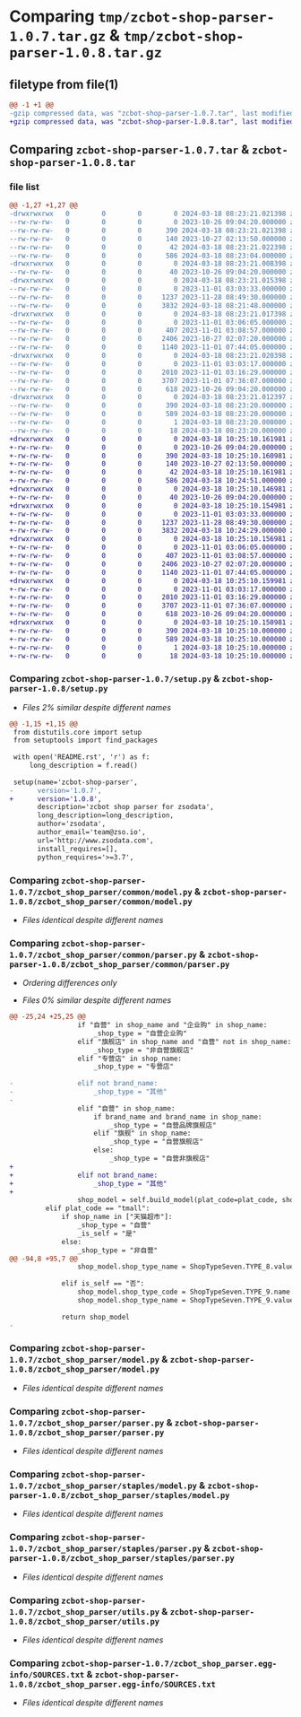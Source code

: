 # Comparing `tmp/zcbot-shop-parser-1.0.7.tar.gz` & `tmp/zcbot-shop-parser-1.0.8.tar.gz`

## filetype from file(1)

```diff
@@ -1 +1 @@
-gzip compressed data, was "zcbot-shop-parser-1.0.7.tar", last modified: Mon Mar 18 08:23:21 2024, max compression
+gzip compressed data, was "zcbot-shop-parser-1.0.8.tar", last modified: Mon Mar 18 10:25:10 2024, max compression
```

## Comparing `zcbot-shop-parser-1.0.7.tar` & `zcbot-shop-parser-1.0.8.tar`

### file list

```diff
@@ -1,27 +1,27 @@
-drwxrwxrwx   0        0        0        0 2024-03-18 08:23:21.021398 zcbot-shop-parser-1.0.7/
--rw-rw-rw-   0        0        0        0 2023-10-26 09:04:20.000000 zcbot-shop-parser-1.0.7/MANIFEST.in
--rw-rw-rw-   0        0        0      390 2024-03-18 08:23:21.021398 zcbot-shop-parser-1.0.7/PKG-INFO
--rw-rw-rw-   0        0        0      140 2023-10-27 02:13:50.000000 zcbot-shop-parser-1.0.7/README.rst
--rw-rw-rw-   0        0        0       42 2024-03-18 08:23:21.022398 zcbot-shop-parser-1.0.7/setup.cfg
--rw-rw-rw-   0        0        0      586 2024-03-18 08:23:04.000000 zcbot-shop-parser-1.0.7/setup.py
-drwxrwxrwx   0        0        0        0 2024-03-18 08:23:21.008398 zcbot-shop-parser-1.0.7/zcbot_shop_parser/
--rw-rw-rw-   0        0        0       40 2023-10-26 09:04:20.000000 zcbot-shop-parser-1.0.7/zcbot_shop_parser/__init__.py
-drwxrwxrwx   0        0        0        0 2024-03-18 08:23:21.015398 zcbot-shop-parser-1.0.7/zcbot_shop_parser/common/
--rw-rw-rw-   0        0        0        0 2023-11-01 03:03:33.000000 zcbot-shop-parser-1.0.7/zcbot_shop_parser/common/__init__.py
--rw-rw-rw-   0        0        0     1237 2023-11-28 08:49:30.000000 zcbot-shop-parser-1.0.7/zcbot_shop_parser/common/model.py
--rw-rw-rw-   0        0        0     3832 2024-03-18 08:21:48.000000 zcbot-shop-parser-1.0.7/zcbot_shop_parser/common/parser.py
-drwxrwxrwx   0        0        0        0 2024-03-18 08:23:21.017398 zcbot-shop-parser-1.0.7/zcbot_shop_parser/core/
--rw-rw-rw-   0        0        0        0 2023-11-01 03:06:05.000000 zcbot-shop-parser-1.0.7/zcbot_shop_parser/core/__init__.py
--rw-rw-rw-   0        0        0      407 2023-11-01 03:08:57.000000 zcbot-shop-parser-1.0.7/zcbot_shop_parser/core/model.py
--rw-rw-rw-   0        0        0     2406 2023-10-27 02:07:20.000000 zcbot-shop-parser-1.0.7/zcbot_shop_parser/model.py
--rw-rw-rw-   0        0        0     1140 2023-11-01 07:44:05.000000 zcbot-shop-parser-1.0.7/zcbot_shop_parser/parser.py
-drwxrwxrwx   0        0        0        0 2024-03-18 08:23:21.020398 zcbot-shop-parser-1.0.7/zcbot_shop_parser/staples/
--rw-rw-rw-   0        0        0        0 2023-11-01 03:03:17.000000 zcbot-shop-parser-1.0.7/zcbot_shop_parser/staples/__init__.py
--rw-rw-rw-   0        0        0     2010 2023-11-01 03:16:29.000000 zcbot-shop-parser-1.0.7/zcbot_shop_parser/staples/model.py
--rw-rw-rw-   0        0        0     3707 2023-11-01 07:36:07.000000 zcbot-shop-parser-1.0.7/zcbot_shop_parser/staples/parser.py
--rw-rw-rw-   0        0        0      618 2023-10-26 09:04:20.000000 zcbot-shop-parser-1.0.7/zcbot_shop_parser/utils.py
-drwxrwxrwx   0        0        0        0 2024-03-18 08:23:21.012397 zcbot-shop-parser-1.0.7/zcbot_shop_parser.egg-info/
--rw-rw-rw-   0        0        0      390 2024-03-18 08:23:20.000000 zcbot-shop-parser-1.0.7/zcbot_shop_parser.egg-info/PKG-INFO
--rw-rw-rw-   0        0        0      589 2024-03-18 08:23:20.000000 zcbot-shop-parser-1.0.7/zcbot_shop_parser.egg-info/SOURCES.txt
--rw-rw-rw-   0        0        0        1 2024-03-18 08:23:20.000000 zcbot-shop-parser-1.0.7/zcbot_shop_parser.egg-info/dependency_links.txt
--rw-rw-rw-   0        0        0       18 2024-03-18 08:23:20.000000 zcbot-shop-parser-1.0.7/zcbot_shop_parser.egg-info/top_level.txt
+drwxrwxrwx   0        0        0        0 2024-03-18 10:25:10.161981 zcbot-shop-parser-1.0.8/
+-rw-rw-rw-   0        0        0        0 2023-10-26 09:04:20.000000 zcbot-shop-parser-1.0.8/MANIFEST.in
+-rw-rw-rw-   0        0        0      390 2024-03-18 10:25:10.160981 zcbot-shop-parser-1.0.8/PKG-INFO
+-rw-rw-rw-   0        0        0      140 2023-10-27 02:13:50.000000 zcbot-shop-parser-1.0.8/README.rst
+-rw-rw-rw-   0        0        0       42 2024-03-18 10:25:10.161981 zcbot-shop-parser-1.0.8/setup.cfg
+-rw-rw-rw-   0        0        0      586 2024-03-18 10:24:51.000000 zcbot-shop-parser-1.0.8/setup.py
+drwxrwxrwx   0        0        0        0 2024-03-18 10:25:10.146981 zcbot-shop-parser-1.0.8/zcbot_shop_parser/
+-rw-rw-rw-   0        0        0       40 2023-10-26 09:04:20.000000 zcbot-shop-parser-1.0.8/zcbot_shop_parser/__init__.py
+drwxrwxrwx   0        0        0        0 2024-03-18 10:25:10.154981 zcbot-shop-parser-1.0.8/zcbot_shop_parser/common/
+-rw-rw-rw-   0        0        0        0 2023-11-01 03:03:33.000000 zcbot-shop-parser-1.0.8/zcbot_shop_parser/common/__init__.py
+-rw-rw-rw-   0        0        0     1237 2023-11-28 08:49:30.000000 zcbot-shop-parser-1.0.8/zcbot_shop_parser/common/model.py
+-rw-rw-rw-   0        0        0     3832 2024-03-18 10:24:29.000000 zcbot-shop-parser-1.0.8/zcbot_shop_parser/common/parser.py
+drwxrwxrwx   0        0        0        0 2024-03-18 10:25:10.156981 zcbot-shop-parser-1.0.8/zcbot_shop_parser/core/
+-rw-rw-rw-   0        0        0        0 2023-11-01 03:06:05.000000 zcbot-shop-parser-1.0.8/zcbot_shop_parser/core/__init__.py
+-rw-rw-rw-   0        0        0      407 2023-11-01 03:08:57.000000 zcbot-shop-parser-1.0.8/zcbot_shop_parser/core/model.py
+-rw-rw-rw-   0        0        0     2406 2023-10-27 02:07:20.000000 zcbot-shop-parser-1.0.8/zcbot_shop_parser/model.py
+-rw-rw-rw-   0        0        0     1140 2023-11-01 07:44:05.000000 zcbot-shop-parser-1.0.8/zcbot_shop_parser/parser.py
+drwxrwxrwx   0        0        0        0 2024-03-18 10:25:10.159981 zcbot-shop-parser-1.0.8/zcbot_shop_parser/staples/
+-rw-rw-rw-   0        0        0        0 2023-11-01 03:03:17.000000 zcbot-shop-parser-1.0.8/zcbot_shop_parser/staples/__init__.py
+-rw-rw-rw-   0        0        0     2010 2023-11-01 03:16:29.000000 zcbot-shop-parser-1.0.8/zcbot_shop_parser/staples/model.py
+-rw-rw-rw-   0        0        0     3707 2023-11-01 07:36:07.000000 zcbot-shop-parser-1.0.8/zcbot_shop_parser/staples/parser.py
+-rw-rw-rw-   0        0        0      618 2023-10-26 09:04:20.000000 zcbot-shop-parser-1.0.8/zcbot_shop_parser/utils.py
+drwxrwxrwx   0        0        0        0 2024-03-18 10:25:10.150981 zcbot-shop-parser-1.0.8/zcbot_shop_parser.egg-info/
+-rw-rw-rw-   0        0        0      390 2024-03-18 10:25:10.000000 zcbot-shop-parser-1.0.8/zcbot_shop_parser.egg-info/PKG-INFO
+-rw-rw-rw-   0        0        0      589 2024-03-18 10:25:10.000000 zcbot-shop-parser-1.0.8/zcbot_shop_parser.egg-info/SOURCES.txt
+-rw-rw-rw-   0        0        0        1 2024-03-18 10:25:10.000000 zcbot-shop-parser-1.0.8/zcbot_shop_parser.egg-info/dependency_links.txt
+-rw-rw-rw-   0        0        0       18 2024-03-18 10:25:10.000000 zcbot-shop-parser-1.0.8/zcbot_shop_parser.egg-info/top_level.txt
```

### Comparing `zcbot-shop-parser-1.0.7/setup.py` & `zcbot-shop-parser-1.0.8/setup.py`

 * *Files 2% similar despite different names*

```diff
@@ -1,15 +1,15 @@
 from distutils.core import setup
 from setuptools import find_packages
 
 with open('README.rst', 'r') as f:
     long_description = f.read()
 
 setup(name='zcbot-shop-parser',
-      version='1.0.7',
+      version='1.0.8',
       description='zcbot shop parser for zsodata',
       long_description=long_description,
       author='zsodata',
       author_email='team@zso.io',
       url='http://www.zsodata.com',
       install_requires=[],
       python_requires='>=3.7',
```

### Comparing `zcbot-shop-parser-1.0.7/zcbot_shop_parser/common/model.py` & `zcbot-shop-parser-1.0.8/zcbot_shop_parser/common/model.py`

 * *Files identical despite different names*

### Comparing `zcbot-shop-parser-1.0.7/zcbot_shop_parser/common/parser.py` & `zcbot-shop-parser-1.0.8/zcbot_shop_parser/common/parser.py`

 * *Ordering differences only*

 * *Files 0% similar despite different names*

```diff
@@ -25,24 +25,25 @@
                 if "自营" in shop_name and "企业购" in shop_name:
                     _shop_type = "自营企业购"
                 elif "旗舰店" in shop_name and "自营" not in shop_name:
                     _shop_type = "非自营旗舰店"
                 elif "专营店" in shop_name:
                     _shop_type = "专营店"
 
-                elif not brand_name:
-                    _shop_type = "其他"
-
                 elif "自营" in shop_name:
                     if brand_name and brand_name in shop_name:
                         _shop_type = "自营品牌旗舰店"
                     elif "旗舰" in shop_name:
                         _shop_type = "自营旗舰店"
                     else:
                         _shop_type = "自营非旗舰店"
+
+                elif not brand_name:
+                    _shop_type = "其他"
+
                 shop_model = self.build_model(plat_code=plat_code, shop_name=shop_name, shop_type=_shop_type)
         elif plat_code == "tmall":
             if shop_name in ["天猫超市"]:
                 _shop_type = "自营"
                 _is_self = "是"
             else:
                 _shop_type = "非自营"
@@ -94,8 +95,7 @@
                 shop_model.shop_type_name = ShopTypeSeven.TYPE_8.value
 
             elif is_self == "否":
                 shop_model.shop_type_code = ShopTypeSeven.TYPE_9.name
                 shop_model.shop_type_name = ShopTypeSeven.TYPE_9.value
 
             return shop_model
-
```

### Comparing `zcbot-shop-parser-1.0.7/zcbot_shop_parser/model.py` & `zcbot-shop-parser-1.0.8/zcbot_shop_parser/model.py`

 * *Files identical despite different names*

### Comparing `zcbot-shop-parser-1.0.7/zcbot_shop_parser/parser.py` & `zcbot-shop-parser-1.0.8/zcbot_shop_parser/parser.py`

 * *Files identical despite different names*

### Comparing `zcbot-shop-parser-1.0.7/zcbot_shop_parser/staples/model.py` & `zcbot-shop-parser-1.0.8/zcbot_shop_parser/staples/model.py`

 * *Files identical despite different names*

### Comparing `zcbot-shop-parser-1.0.7/zcbot_shop_parser/staples/parser.py` & `zcbot-shop-parser-1.0.8/zcbot_shop_parser/staples/parser.py`

 * *Files identical despite different names*

### Comparing `zcbot-shop-parser-1.0.7/zcbot_shop_parser/utils.py` & `zcbot-shop-parser-1.0.8/zcbot_shop_parser/utils.py`

 * *Files identical despite different names*

### Comparing `zcbot-shop-parser-1.0.7/zcbot_shop_parser.egg-info/SOURCES.txt` & `zcbot-shop-parser-1.0.8/zcbot_shop_parser.egg-info/SOURCES.txt`

 * *Files identical despite different names*

